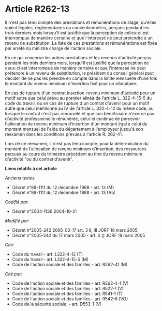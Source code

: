 # Article R262-13

Il n'est pas tenu compte des prestations et rémunérations de stage, qu'elles soient légales, réglementaires ou
conventionnelles, perçues pendant les trois derniers mois lorsqu'il est justifié que la perception de celles-ci est
interrompue de manière certaine et que l'intéressé ne peut prétendre à un revenu de substitution. La liste de ces prestations
et rémunérations est fixée par arrêté du ministre chargé de l'action sociale.

En ce qui concerne les autres prestations et les revenus d'activité perçus pendant les trois derniers mois, lorsqu'il est
justifié que la perception de ceux-ci est interrompue de manière certaine et que l'intéressé ne peut prétendre à un revenu de
substitution, le président du conseil général peut décider de ne pas les prendre en compte dans la limite mensuelle d'une
fois le montant du revenu minimum d'insertion fixé pour un allocataire.

En cas de rupture d'un contrat insertion-revenu minimum d'activité pour un motif autre que celui prévu au premier alinéa de
l'article L. 322-4-15-5 du code du travail, ou en cas de rupture d'un contrat d'avenir pour un motif autre que celui
mentionné au IV de l'article L. 322-4-12 du même code, ou lorsque le contrat n'est pas renouvelé et que son bénéficiaire
n'exerce pas d'activité professionnelle rémunérée, celui-ci continue de percevoir l'allocation de revenu minimum d'insertion
d'un montant égal à celui du montant mensuel de l'aide du département à l'employeur jusqu'à son réexamen dans les conditions
prévues à l'article R. 262-41.

Lors de ce réexamen, il n'est pas tenu compte, pour la détermination du montant de l'allocation de revenu minimum
d'insertion, des ressources perçues au cours du trimestre précédent au titre du revenu minimum d'activité "ou du contrat
d'avenir".

**Liens relatifs à cet article**

_Anciens textes_:

  - Décret n°88-1111 du 12 décembre 1988 - art. 13 (M)
  - Décret n°88-1111 du 12 décembre 1988 - art. 13 (Ab)

_Codifié par_:

  - Décret n°2004-1136 2004-10-21

_Modifié par_:

  - Décret n°2005-242 2005-03-17 art. 3 II, III JORF 18 mars 2005
  - Décret n°2005-242 du 17 mars 2005 - art. 3 () JORF 18 mars 2005

_Cite_:

  - Code du travail - art. L322-4-12 (T)
  - Code du travail - art. L322-4-15-5 (M)
  - Code de l'action sociale et des familles - art. R262-41 (M)

_Cité par_:

  - Code de l'action sociale et des familles - art. R262-4-1 (V)
  - Code de l'action sociale et des familles - art. R522-1 (V)
  - Code de l'action sociale et des familles - art. R541-1 (T)
  - Code de l'action sociale et des familles - art. R542-6 (VD)
  - Code de la sécurité sociale. - art. D553-1 (V)
